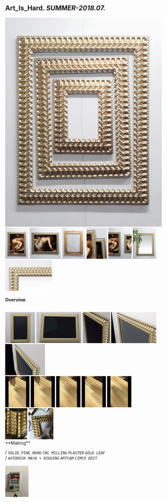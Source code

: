 
## Art_Is_Hard. _SUMMER-2018.07._  
![Art_Is_Hard](/projects/Art_Is_Hard/100.jpg)<a href="https://ewwgene.github.io/projects/Art_Is_Hard/103.jpg"><img src="/projects/Art_Is_Hard/103.jpg" height="100"></a> <a href="https://ewwgene.github.io/projects/Art_Is_Hard/105.jpg"><img src="/projects/Art_Is_Hard/105.jpg" height="100"></a> <a href="https://ewwgene.github.io/projects/Art_Is_Hard/110.jpg"><img src="/projects/Art_Is_Hard/110.jpg" height="100"></a> <a href="https://ewwgene.github.io/projects/Art_Is_Hard/111.jpg"><img src="/projects/Art_Is_Hard/111.jpg" height="100"></a> <a href="https://ewwgene.github.io/projects/Art_Is_Hard/112.jpg"><img src="/projects/Art_Is_Hard/112.jpg" height="100"></a> <a href="https://ewwgene.github.io/projects/Art_Is_Hard/115.jpg"><img src="/projects/Art_Is_Hard/115.jpg" height="100"></a> <a href="https://ewwgene.github.io/projects/Art_Is_Hard/117.jpg"><img src="/projects/Art_Is_Hard/117.jpg" height="100"></a> 
<br>  
**Overview**  
 
<br>
<a href="https://ewwgene.github.io/projects/Art_Is_Hard/Making/200.jpg"><img src="/projects/Art_Is_Hard/Making/200.jpg" height="100"></a> <a href="https://ewwgene.github.io/projects/Art_Is_Hard/Making/202.jpg"><img src="/projects/Art_Is_Hard/Making/202.jpg" height="100"></a> <a href="https://ewwgene.github.io/projects/Art_Is_Hard/Making/204.jpg"><img src="/projects/Art_Is_Hard/Making/204.jpg" height="100"></a> <a href="https://ewwgene.github.io/projects/Art_Is_Hard/Making/206.jpg"><img src="/projects/Art_Is_Hard/Making/206.jpg" height="100"></a> <a href="https://ewwgene.github.io/projects/Art_Is_Hard/Making/208.jpg"><img src="/projects/Art_Is_Hard/Making/208.jpg" height="100"></a> <br><a href="https://ewwgene.github.io/projects/Art_Is_Hard/Making/301.jpg"><img src="/projects/Art_Is_Hard/Making/301.jpg" height="100"></a> <a href="https://ewwgene.github.io/projects/Art_Is_Hard/Making/302.jpg"><img src="/projects/Art_Is_Hard/Making/302.jpg" height="100"></a> <a href="https://ewwgene.github.io/projects/Art_Is_Hard/Making/303.jpg"><img src="/projects/Art_Is_Hard/Making/303.jpg" height="100"></a> <a href="https://ewwgene.github.io/projects/Art_Is_Hard/Making/304.jpg"><img src="/projects/Art_Is_Hard/Making/304.jpg" height="100"></a> <a href="https://ewwgene.github.io/projects/Art_Is_Hard/Making/305.jpg"><img src="/projects/Art_Is_Hard/Making/305.jpg" height="100"></a> <br><a href="https://ewwgene.github.io/projects/Art_Is_Hard/Making/401.jpg"><img src="/projects/Art_Is_Hard/Making/401.jpg" height="100"></a> <a href="https://ewwgene.github.io/projects/Art_Is_Hard/Making/403.jpg"><img src="/projects/Art_Is_Hard/Making/403.jpg" height="100"></a> <br>  
**Making**  
  
/
`SOLID_PINE_WOOD` `CNC MILLING` `PLASTER` `GOLD LEAF`   
/
_`AUTODESK MAYA + RIGGING`_ _`ARTCAM`_ _`CIMCO EDIT`_   
<br>
<a href="https://ewwgene.github.io/projects/Art_Is_Hard/300.jpg"><img src="/projects/Art_Is_Hard/300.jpg" height="100"></a> 
<br>

